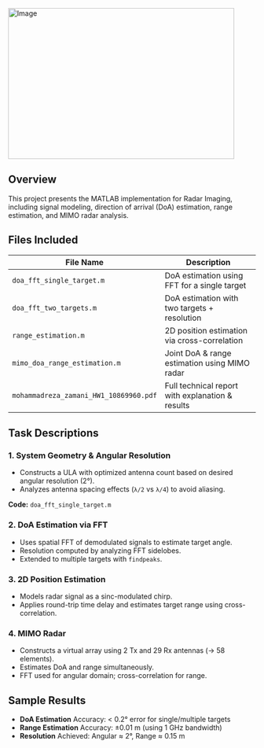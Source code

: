 <img width="460" height="307" alt="Image" src="https://github.com/user-attachments/assets/3ace32eb-d17f-4460-a97f-8b2155f88ff1" />

## Overview

This project presents the MATLAB implementation for Radar Imaging, including signal modeling, direction of arrival (DoA) estimation, range estimation, and MIMO radar analysis.

## Files Included

| File Name                            | Description                                      |
|-------------------------------------|--------------------------------------------------|
| `doa_fft_single_target.m`           | DoA estimation using FFT for a single target     |
| `doa_fft_two_targets.m`             | DoA estimation with two targets + resolution     |
| `range_estimation.m`                | 2D position estimation via cross-correlation     |
| `mimo_doa_range_estimation.m`       | Joint DoA & range estimation using MIMO radar    |
| `mohammadreza_zamani_HW1_10869960.pdf` | Full technical report with explanation & results |

## Task Descriptions

### 1. System Geometry & Angular Resolution

- Constructs a ULA with optimized antenna count based on desired angular resolution (2°).
- Analyzes antenna spacing effects (`λ/2` vs `λ/4`) to avoid aliasing.

**Code:** `doa_fft_single_target.m`

### 2. DoA Estimation via FFT

- Uses spatial FFT of demodulated signals to estimate target angle.
- Resolution computed by analyzing FFT sidelobes.
- Extended to multiple targets with `findpeaks`.

### 3. 2D Position Estimation

- Models radar signal as a sinc-modulated chirp.
- Applies round-trip time delay and estimates target range using cross-correlation.

### 4. MIMO Radar

- Constructs a virtual array using 2 Tx and 29 Rx antennas (→ 58 elements).
- Estimates DoA and range simultaneously.
- FFT used for angular domain; cross-correlation for range.

## Sample Results

- **DoA Estimation** Accuracy: < 0.2° error for single/multiple targets
- **Range Estimation** Accuracy: ±0.01 m (using 1 GHz bandwidth)
- **Resolution** Achieved: Angular ≈ 2°, Range ≈ 0.15 m
